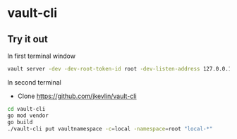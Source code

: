 # vault-cli

## Try it out

In first terminal window

```bash
vault server -dev -dev-root-token-id root -dev-listen-address 127.0.0.1:8200
```

In second terminal

- Clone https://github.com/jkevlin/vault-cli

```bash
cd vault-cli
go mod vendor
go build
./vault-cli put vaultnamespace -c=local -namespace=root "local-*"
```
